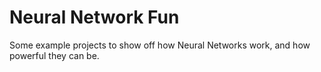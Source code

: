 Neural Network Fun
==================

Some example projects to show off how Neural Networks work, and how powerful they can be.


